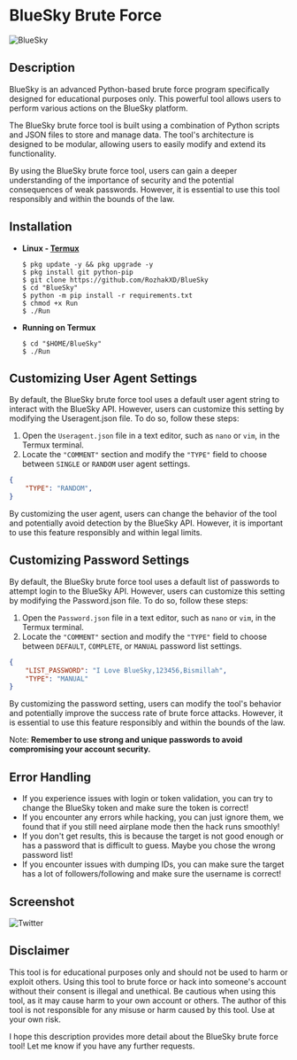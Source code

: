 # BlueSky Brute Force

![BlueSky](https://github.com/RozhakXD/BlueSky/assets/65714340/5a0b708e-ccaf-4049-9d14-739042fe6ac9)

## Description
BlueSky is an advanced Python-based brute force program specifically designed for educational purposes only. This powerful tool allows users to perform various actions on the BlueSky platform.

The BlueSky brute force tool is built using a combination of Python scripts and JSON files to store and manage data. The tool's architecture is designed to be modular, allowing users to easily modify and extend its functionality. 

By using the BlueSky brute force tool, users can gain a deeper understanding of the importance of security and the potential consequences of weak passwords. However, it is essential to use this tool responsibly and within the bounds of the law.

## Installation
- **Linux - [Termux](https://drive.google.com/file/d/1dHqQe_WNWVp0qXTRPqYId_J3YVJ6taHr/view?usp=sharing)**

  ```
  $ pkg update -y && pkg upgrade -y
  $ pkg install git python-pip
  $ git clone https://github.com/RozhakXD/BlueSky
  $ cd "BlueSky"
  $ python -m pip install -r requirements.txt
  $ chmod +x Run
  $ ./Run
  ```

- **Running on Termux**
  ```
  $ cd "$HOME/BlueSky"
  $ ./Run
  ```

## Customizing User Agent Settings
By default, the BlueSky brute force tool uses a default user agent string to interact with the BlueSky API. However, users can customize this setting by modifying the Useragent.json file. To do so, follow these steps:
1. Open the `Useragent.json` file in a text editor, such as `nano` or `vim`, in the Termux terminal.
2. Locate the `"COMMENT"` section and modify the `"TYPE"` field to choose between `SINGLE` or `RANDOM` user agent settings.

```json
{
    "TYPE": "RANDOM",
}
```
By customizing the user agent, users can change the behavior of the tool and potentially avoid detection by the BlueSky API. However, it is important to use this feature responsibly and within legal limits.

## Customizing Password Settings
By default, the BlueSky brute force tool uses a default list of passwords to attempt login to the BlueSky API. However, users can customize this setting by modifying the Password.json file. To do so, follow these steps:
1. Open the `Password.json` file in a text editor, such as `nano` or `vim`, in the Termux terminal.
2. Locate the `"COMMENT"` section and modify the `"TYPE"` field to choose between `DEFAULT`, `COMPLETE`, or `MANUAL` password list settings.
```json
{
    "LIST_PASSWORD": "I Love BlueSky,123456,Bismillah",
    "TYPE": "MANUAL"
}
```
By customizing the password setting, users can modify the tool's behavior and potentially improve the success rate of brute force attacks. However, it is essential to use this feature responsibly and within the bounds of the law.

Note: **Remember to use strong and unique passwords to avoid compromising your account security.**

## Error Handling
- If you experience issues with login or token validation, you can try to change the BlueSky token and make sure the token is correct!
- If you encounter any errors while hacking, you can just ignore them, we found that if you still need airplane mode then the hack runs smoothly!
- If you don't get results, this is because the target is not good enough or has a password that is difficult to guess. Maybe you chose the wrong password list!
- If you encounter issues with dumping IDs, you can make sure the target has a lot of followers/following and make sure the username is correct!

## Screenshot
![Twitter](https://github.com/RozhakXD/BlueSky/assets/65714340/bee022e3-8696-49f8-9c08-903321d7af98)

## Disclaimer
This tool is for educational purposes only and should not be used to harm or exploit others. Using this tool to brute force or hack into someone's account without their consent is illegal and unethical. Be cautious when using this tool, as it may cause harm to your own account or others. The author of this tool is not responsible for any misuse or harm caused by this tool. Use at your own risk.

I hope this description provides more detail about the BlueSky brute force tool! Let me know if you have any further requests.
